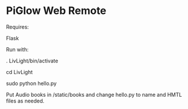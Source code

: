 PiGlow Web Remote
=================

Requires:

Flask

Run with:

  . LivLight/bin/activate
  
  cd LivLight
  
  sudo python hello.py
  
Put Audio books in /static/books and change hello.py to name and HMTL files as needed.
